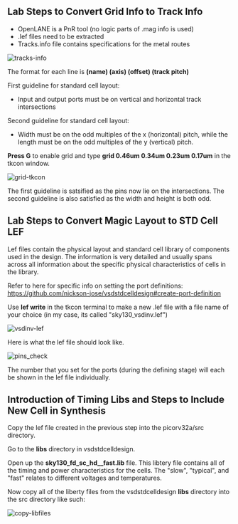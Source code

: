 ## Lab Steps to Convert Grid Info to Track Info
* OpenLANE is a PnR tool (no logic parts of .mag info is used)
* .lef files need to be extracted
* Tracks.info file contains specifications for the metal routes

![tracks-info](https://github.com/user-attachments/assets/dea0c964-a11c-4ba9-ba23-76d376d74674)

The format for each line is **(name) (axis) (offset) (track pitch)**

First guideline for standard cell layout:
* Input and output ports must be on vertical and horizontal track intersections

Second guideline for standard cell layout:
* Width must be on the odd multiples of the x (horizontal) pitch, while the length must be on the odd multiples of the y (vertical) pitch.

**Press G** to enable grid and type **grid 0.46um 0.34um 0.23um 0.17um** in the tkcon window. 

![grid-tkcon](https://github.com/user-attachments/assets/d9f0c05b-268c-4f35-83c2-54925977e78f)

The first guideline is satsified as the pins now lie on the intersections. The second guideline is also satisfied as the width and height is both odd. 

## Lab Steps to Convert Magic Layout to STD Cell LEF

Lef files contain the physical layout and standard cell library of components used in the design. The information is very detailed and usually spans across all information about the specific physical characteristics of cells in the library. 

Refer to here for specific info on setting the port definitions: https://github.com/nickson-jose/vsdstdcelldesign#create-port-definition

Use **lef write** in the tkcon terminal to make a new .lef file with a file name of your choice (in my case, its called "sky130_vsdinv.lef")

![vsdinv-lef](https://github.com/user-attachments/assets/768112cf-54f9-4b89-8607-f0dd144c0e79)

Here is what the lef file should look like. 

![pins_check](https://github.com/user-attachments/assets/bf0dcf71-376a-4414-9996-2eef4db84a5b)

The number that you set for the ports (during the defining stage) will each be shown in the lef file individually. 

## Introduction of Timing Libs and Steps to Include New Cell in Synthesis

Copy the lef file created in the previous step into the picorv32a/src directory. 

Go to the **libs** directory in vsdstdcelldesign. 

Open up the **sky130_fd_sc_hd__fast.lib** file. This libtery file contains all of the timing and power characteristics for the cells. The "slow", "typical", and "fast" relates to different voltages and temperatures. 

Now copy all of the liberty files from the vsdstdcelldesign **libs** directory into the src directory like such: 

![copy-libfiles](https://github.com/user-attachments/assets/e1a8abeb-5620-4339-b4c7-bf243cbbd9f1)






















